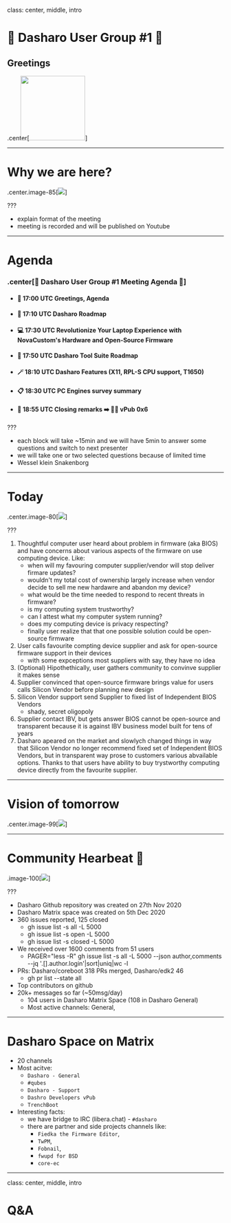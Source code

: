class: center, middle, intro

# &#x1F44B; Dasharo User Group #1 &#x1F389;

## Greetings

.center[<img src="remark-templates/dasharo-presentation-template/images/dasharo-sygnet-white.svg" width="150px" style="margin-left:-20px">]

---

# Why we are here?

.center.image-85[![](img/dug_1_vpub_6.png)]

???

* explain format of the meeting
* meeting is recorded and will be published on Youtube

---

# Agenda

### .center[&#x1F680; Dasharo User Group #1 Meeting Agenda &#x1F680;]

* #### &#x1F44B; 17:00 UTC Greetings, Agenda
* #### &#x1F9ED; 17:10 UTC Dasharo Roadmap
* #### &#x1F4BB; 17:30 UTC Revolutionize Your Laptop Experience with NovaCustom's Hardware and Open-Source Firmware
* #### &#x1F9F0; 17:50 UTC Dasharo Tool Suite Roadmap
* #### &#x1FA84; 18:10 UTC Dasharo Features (X11, RPL-S CPU support, T1650)
* #### &#x1F4CB; 18:30 UTC PC Engines survey summary
* #### &#x1F44F; 18:55 UTC Closing remarks &#x27A1;&#xFE0F; &#x1F37A;&#x1F37B; vPub 0x6

???

* each block will take ~15min and we will have 5min to answer some questions
  and switch to next presenter
* we will take one or two selected questions because of limited time
* Wessel klein Snakenborg

---

# Today

.center.image-80[![](img/dasharo_vision_before.png)]

???

1. Thoughtful computer user heard about problem in firmware (aka BIOS) and have
   concerns about various aspects of the firmware on use computing device.
   Like:
   - when will my favouring computer supplier/vendor will stop deliver firmare
     updates?
   - wouldn't my total cost of ownership largely increase when vendor decide to
     sell me new hardawre and abandon my device?
   - what would be the time needed to respond to recent threats in firmware?
   - is my computing system trustworthy?
   - can I attest what my computer system running?
   - does my computing device is privacy respecting?
   - finally user realize that that one possible solution could be open-source
     firmware
2. User calls favourite compting device supplier and ask for open-source
   firmware support in their devices
   - with some expceptions most suppliers with say, they have no idea
3. (Optional) Hipothethically, user gathers community to convinve supplier it
   makes sense
4. Supplier convinced that open-source firmware brings value for users calls
   Silicon Vendor before planning new design
5. Silicon Vendor support send Supplier to fixed list of Independent BIOS
   Vendors
   - shady, secret oligopoly
6. Supplier contact IBV, but gets answer BIOS cannot be open-source and
   transparent because it is against IBV business model built for tens of years
7. Dasharo apeared on the market and slowlych changed things in way that
   Silicon Vendor no longer recommend fixed set of Independent BIOS Vendors,
   but in transparent way prose to customers various abvailable options. Thanks
   to that users have ability to buy trystworthy computing device directly from
   the favourite supplier.

---

# Vision of tomorrow

.center.image-99[![](img/dasharo_vision_after.png)]

---

# Community Hearbeat &#x1F493;

.image-100[![](img/community_heartbeat_dug_1.png)]

???

* Dasharo Github repository was created on 27th Nov 2020
* Dasharo Matrix space was created on 5th Dec 2020
* 360 issues reported, 125 closed
  - gh issue list -s all -L 5000
  - gh issue list -s open -L 5000
  - gh issue list -s closed -L 5000
* We received over 1600 comments from 51 users
  - PAGER="less -R" gh issue list -s all -L 5000 --json author,comments --jq '.[].author.login'|sort|uniq|wc -l
* PRs: Dasharo/coreboot 318 PRs merged, Dasharo/edk2 46
  - gh pr list --state all
* Top contributors on github
* 20k+ messages so far (~50msg/day)
  - 104 users in Dasharo Matrix Space (108 in Dasharo General)
  - Most active channels: General,

---

# Dasharo Space on Matrix

* 20 channels
* Most acitve:
  - `Dasharo - General`
  - `#qubes`
  - `Dasharo - Support`
  - `Dashro Developers vPub`
  - `TrenchBoot`
* Interesting facts:
  - we have bridge to IRC (libera.chat) - `#dasharo`
  - there are partner and side projects channels like:
      - `Fiedka the Firmware Editor`,
      - `TwPM`,
      - `Fobnail`,
      - `fwupd for BSD`
      - `core-ec`

---
class: center, middle, intro

# Q&A
